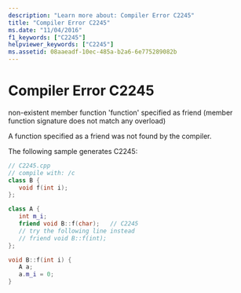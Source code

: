 ```yaml
---
description: "Learn more about: Compiler Error C2245"
title: "Compiler Error C2245"
ms.date: "11/04/2016"
f1_keywords: ["C2245"]
helpviewer_keywords: ["C2245"]
ms.assetid: 08aaeadf-10ec-485a-b2a6-6e775289082b
---
```

# Compiler Error C2245

non-existent member function 'function' specified as friend (member function signature does not match any overload)

A function specified as a friend was not found by the compiler.

The following sample generates C2245:

```cpp
// C2245.cpp
// compile with: /c
class B {
   void f(int i);
};

class A {
   int m_i;
   friend void B::f(char);   // C2245
   // try the following line instead
   // friend void B::f(int);
};

void B::f(int i) {
   A a;
   a.m_i = 0;
}
```
